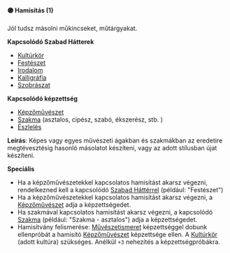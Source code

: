 #### 🟣 Hamisítás (1)

Jól tudsz másolni műkincseket, műtárgyakat.

**Kapcsolódó Szabad Hátterek**
- [Kultúrkör](../hatterek.kiemelt/kulturkor.md)
- [Festészet](../hatterek.szabad/festeszet.md)
- [Irodalom](../hatterek.szabad/irodalom.md)
- [Kalligráfia](../hatterek.szabad/kalligrafia.md)
- [Szobrászat](../hatterek.szabad/szobraszat.md)

**Kapcsolódó képzettség**
- [Képzőművészet](../kepzettsegek/kepzomuveszet.md)
- [Szakma](../kepzettsegek/szakma.md) (asztalos, cipész, szabó, ékszerész, stb. )
- [Észlelés](../kepzettsegek/eszleles.md)

**Leírás**: Képes vagy egyes művészeti ágakban és szakmákban az eredetire megtévesztésig hasonló másolatot készíteni, vagy az adott stílusban újat készíteni.

**Speciális**
- Ha a képzőművészetekkel kapcsolatos hamisítást akarsz végezni, rendelkezned kell a kapcsolódó [Szabad Háttérrel](../023_szabad_hatterek.md)  (például: "Festészet")
- Ha a képzőművészetekkel kapcsolatos hamisítást akarsz végezni, a [Képzőművészet](../kepzettsegek/kepzomuveszet.md) adja a képzettségedet.
- Ha szakmával kapcsolatos hamisítást akarsz végezni, a kapcsolódó [Szakma](../kepzettsegek/szakma.md) (például: "Szakma - asztalos") adja a  képzettségedet.
- Hamisítvány felismerése: [Művészetismeret](../kepzettsegek/muveszetismeret.md) képzettséggel dobunk ellenpróbát a hamisító [Képzőművészet](../kepzettsegek/kepzomuveszet.md) képzettsége ellen. A  [Kultúrkör](../hatterek.kiemelt/kulturkor.md) (adott kultúra) szükséges. Anélkül `+3` nehezítés a képzettségpróbákra.

